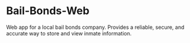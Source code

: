 # Bail-Bonds-Web
Web app for a local bail bonds company. Provides a reliable, secure, and accurate way to store and view inmate information.
